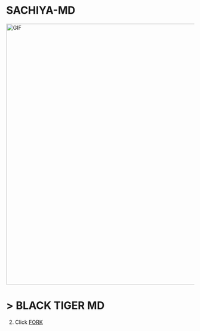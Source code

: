 # SACHIYA-MD


<img src="https://i.imgur.com/XHhlqtK.jpeg" alt="GIF" width="700"/>

# > BLACK TIGER MD 


2. Click [FORK](https://github.com/Slsachiya99/SACHIYA-MD/upload/main/fork)
